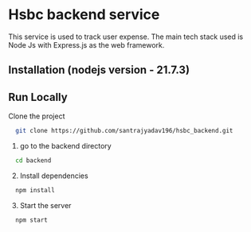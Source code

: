 # Hsbc backend service

This service is used to track user expense. The main tech stack used is Node Js with Express.js as the web framework.

## Installation (nodejs version - 21.7.3)

## Run Locally

Clone the project

```bash
  git clone https://github.com/santrajyadav196/hsbc_backend.git
```

1. go to the backend directory

```bash
  cd backend
```

2. Install dependencies

```bash
  npm install
```

3. Start the server

```bash
  npm start
```
